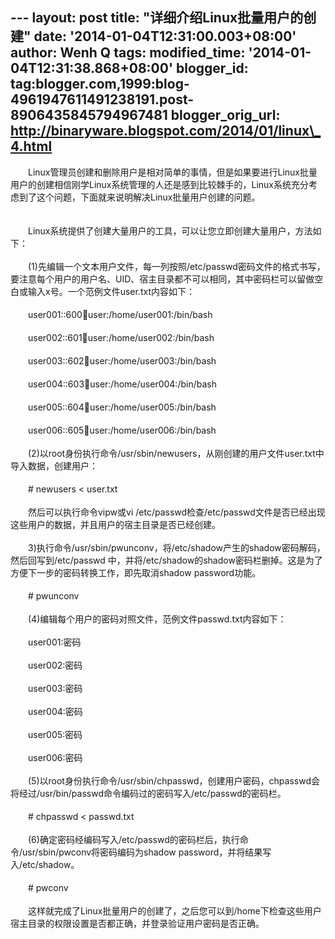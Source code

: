 --- layout: post title: "详细介绍Linux批量用户的创建" date:
'2014-01-04T12:31:00.003+08:00' author: Wenh Q tags: modified\_time:
'2014-01-04T12:31:38.868+08:00' blogger\_id:
tag:blogger.com,1999:blog-4961947611491238191.post-8906435845794967481
blogger\_orig\_url: http://binaryware.blogspot.com/2014/01/linux\_4.html
---
　　Linux管理员创建和删除用户是相对简单的事情，但是如果要进行Linux批量用户的创建相信刚学Linux系统管理的人还是感到比较棘手的，Linux系统充分考虑到了这个问题，下面就来说明解决Linux批量用户创建的问题。\
\
\
　　Linux系统提供了创建大量用户的工具，可以让您立即创建大量用户，方法如下：\
\
　　(1)先编辑一个文本用户文件，每一列按照/etc/passwd密码文件的格式书写，要注意每个用户的用户名、UID、宿主目录都不可以相同，其中密码栏可以留做空白或输入x号。一个范例文件user.txt内容如下：\
\
　　user001::600:100:user:/home/user001:/bin/bash\
\
　　user002::601:100:user:/home/user002:/bin/bash\
\
　　user003::602:100:user:/home/user003:/bin/bash\
\
　　user004::603:100:user:/home/user004:/bin/bash\
\
　　user005::604:100:user:/home/user005:/bin/bash\
\
　　user006::605:100:user:/home/user006:/bin/bash\
\
　　(2)以root身份执行命令/usr/sbin/newusers，从刚创建的用户文件user.txt中导入数据，创建用户：\
\
　　\# newusers &lt; user.txt\
\
　　然后可以执行命令vipw或vi
/etc/passwd检查/etc/passwd文件是否已经出现这些用户的数据，并且用户的宿主目录是否已经创建。\
\
　　3)执行命令/usr/sbin/pwunconv，将/etc/shadow产生的shadow密码解码，然后回写到/etc/passwd
中，并将/etc/shadow的shadow密码栏删掉。这是为了方便下一步的密码转换工作，即先取消shadow
password功能。\
\
　　\# pwunconv\
\
　　(4)编辑每个用户的密码对照文件，范例文件passwd.txt内容如下：\
\
　　user001:密码\
\
　　user002:密码\
\
　　user003:密码\
\
　　user004:密码\
\
　　user005:密码\
\
　　user006:密码\
\
　　(5)以root身份执行命令/usr/sbin/chpasswd，创建用户密码，chpasswd会将经过/usr/bin/passwd命令编码过的密码写入/etc/passwd的密码栏。\
\
　　\# chpasswd &lt; passwd.txt\
\
　　(6)确定密码经编码写入/etc/passwd的密码栏后，执行命令/usr/sbin/pwconv将密码编码为shadow
password，并将结果写入/etc/shadow。\
\
　　\# pwconv\
\
　　这样就完成了Linux批量用户的创建了，之后您可以到/home下检查这些用户宿主目录的权限设置是否都正确，并登录验证用户密码是否正确。
